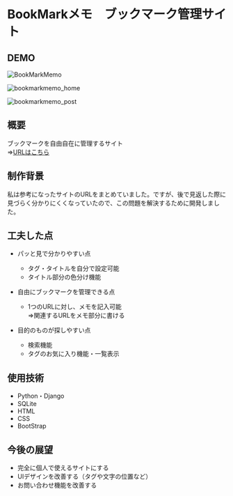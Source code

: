 # BookMarkメモ　ブックマーク管理サイト

## DEMO
![BookMarkMemo](https://user-images.githubusercontent.com/83486701/135714010-4b6f9f29-8c1d-47c2-97ee-120af6b7974b.png)

![bookmarkmemo_home](https://user-images.githubusercontent.com/83486701/135714003-3a5dacbb-7806-4dc7-b7d5-a825c03e2bde.png)

![bookmarkmemo_post](https://user-images.githubusercontent.com/83486701/135714015-a699001d-eddc-4af5-9545-212aef1213d2.png)

## 概要
ブックマークを自由自在に管理するサイト  
⇒[URLはこちら](https://bookmark-bm.herokuapp.com/)

## 制作背景
私は参考になったサイトのURLをまとめていました。ですが、後で見返した際に見づらく分かりにくくなっていたので、この問題を解決するために開発しました。

## 工夫した点

- パッと見で分かりやすい点
  - タグ・タイトルを自分で設定可能
  - タイトル部分の色分け機能
  
- 自由にブックマークを管理できる点
  - 1つのURLに対し、メモを記入可能  
  ⇒関連するURLをメモ部分に書ける

- 目的のものが探しやすい点
  - 検索機能
  - タグのお気に入り機能・一覧表示
  
## 使用技術

- Python・Django
- SQLite
- HTML
- CSS
- BootStrap

## 今後の展望

- 完全に個人で使えるサイトにする
- UIデザインを改善する（タグや文字の位置など）
- お問い合わせ機能を改善する
